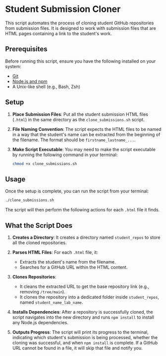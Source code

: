 # Student Submission Cloner

This script automates the process of cloning student GitHub repositories from submission files. It is designed to work with submission files that are HTML pages containing a link to the student's work.

## Prerequisites

Before running this script, ensure you have the following installed on your system:

*   [Git](https://git-scm.com/)
*   [Node.js and npm](https://nodejs.org/)
*   A Unix-like shell (e.g., Bash, Zsh)

## Setup

1.  **Place Submission Files**: Put all the student submission HTML files (`.html`) in the same directory as the `clone_submissions.sh` script.

2.  **File Naming Convention**: The script expects the HTML files to be named in a way that the student's name can be extracted from the beginning of the filename. The format should be `firstname_lastname_...`.

3.  **Make Script Executable**: You may need to make the script executable by running the following command in your terminal:
    ```bash
    chmod +x clone_submissions.sh
    ```

## Usage

Once the setup is complete, you can run the script from your terminal:

```bash
./clone_submissions.sh
```

The script will then perform the following actions for each `.html` file it finds.

## What the Script Does

1.  **Creates a Directory**: It creates a directory named `student_repos` to store all the cloned repositories.

2.  **Parses HTML Files**: For each `.html` file, it:
    *   Extracts the student's name from the filename.
    *   Searches for a GitHub URL within the HTML content.

3.  **Clones Repositories**:
    *   It cleans the extracted URL to get the base repository link (e.g., removing `/tree/main`).
    *   It clones the repository into a dedicated folder inside `student_repos`, named `student_name_lab_name`.

4.  **Installs Dependencies**: After a repository is successfully cloned, the script navigates into the new directory and runs `npm install` to install any Node.js dependencies.

5.  **Outputs Progress**: The script will print its progress to the terminal, indicating which student's submission is being processed, whether the cloning was successful, and when `npm install` is complete. If a GitHub URL cannot be found in a file, it will skip that file and notify you.
